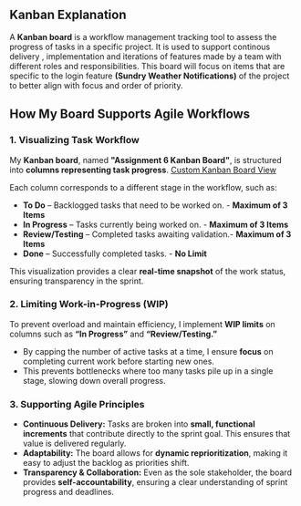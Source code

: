 ## Kanban Explanation

A **Kanban board** is a workflow management tracking tool to assess the progress of tasks in a specific project. It is used to 
support continous delivery , implementation and iterations of features made by a team with different roles and responsibilities.
This board will focus on items that are specific to the login feature **(Sundry Weather Notifications)** of the project to better align with focus and order of priority.

## How My Board Supports Agile Workflows

### 1. Visualizing Task Workflow
My **Kanban board**, named **"Assignment 6 Kanban Board"**, is structured into **columns representing task progress**. [Custom Kanban Board View](https://github.com/users/mehluli-dlamini-219105359/projects/1/views/9)

Each column corresponds to a different stage in the workflow, such as:
- **To Do** – Backlogged tasks that need to be worked on. - **Maximum of 3 Items**
- **In Progress** – Tasks currently being worked on. - **Maximum of 3 Items**
- **Review/Testing** – Completed tasks awaiting validation.- **Maximum of 3 Items** 
- **Done** – Successfully completed tasks. - **No Limit** 

This visualization provides a clear **real-time snapshot** of the work status, ensuring transparency in the sprint.

### 2. Limiting Work-in-Progress (WIP)
To prevent overload and maintain efficiency, I implement **WIP limits** on columns such as **“In Progress”** and **“Review/Testing.”**
- By capping the number of active tasks at a time, I ensure **focus** on completing current work before starting new ones.
- This prevents bottlenecks where too many tasks pile up in a single stage, slowing down overall progress.

### 3. Supporting Agile Principles
- **Continuous Delivery:** Tasks are broken into **small, functional increments** that contribute directly to the sprint goal. This ensures that value is delivered regularly.
- **Adaptability:** The board allows for **dynamic reprioritization**, making it easy to adjust the backlog as priorities shift.
- **Transparency & Collaboration:** Even as the sole stakeholder, the board provides **self-accountability**, ensuring a clear understanding of sprint progress and deadlines.
